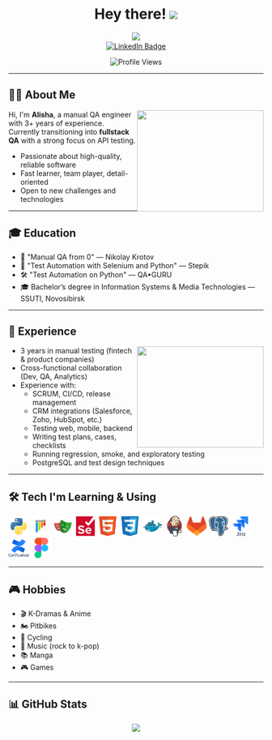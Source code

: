 <h1 align="center">
  Hey there! <img src="https://media.giphy.com/media/hvRJCLFzcasrR4ia7z/giphy.gif" width="30px"/>
</h1>

<div align="center">
  <img src="https://media.giphy.com/media/13Z5kstwARnPna/giphy.gif" width="300"/>
</div>

<div align="center" id="badges">
  <a href="https://www.linkedin.com/in/cyberneko69/">
    <img src="https://img.shields.io/badge/LinkedIn-purple?style=for-the-badge&logo=linkedin&logoColor=white" alt="LinkedIn Badge"/>
  </a>
</div>

<p align="center">
  <img src="https://komarev.com/ghpvc/?username=AlishaMeier&style=flat-square&color=blue" alt="Profile Views" />
</p>

---

## 👩‍💻 About Me

<img src="https://media.giphy.com/media/LHZyixOnHwDDy/giphy.gif" align="right" width="250" height="200"/>

Hi, I'm **Alisha**, a manual QA engineer with 3+ years of experience.  
Currently transitioning into **fullstack QA** with a strong focus on API testing.

- Passionate about high-quality, reliable software
- Fast learner, team player, detail-oriented
- Open to new challenges and technologies

---

## 🎓 Education

- 🧪 "Manual QA from 0" — Nikolay Krotov  
- 🐍 "Test Automation with Selenium and Python" — Stepik  
- 🛠 "Test Automation on Python" — QA•GURU  
- 🎓 Bachelor’s degree in Information Systems & Media Technologies — SSUTI, Novosibirsk

---

## 💼 Experience

<img src="https://media.giphy.com/media/11oFAvGtSN4wW4/giphy.gif" align="right" width="250" height="200"/>

- 3 years in manual testing (fintech & product companies)
- Cross-functional collaboration (Dev, QA, Analytics)
- Experience with:
  - SCRUM, CI/CD, release management
  - CRM integrations (Salesforce, Zoho, HubSpot, etc.)
  - Testing web, mobile, backend
  - Writing test plans, cases, checklists
  - Running regression, smoke, and exploratory testing
  - PostgreSQL and test design techniques

---

## 🛠 Tech I'm Learning & Using

<div>
  <img src="https://github.com/devicons/devicon/blob/master/icons/python/python-original.svg" width="40"/>
  <img src="https://github.com/devicons/devicon/blob/master/icons/pytest/pytest-original.svg" width="40"/>
  <img src="https://github.com/devicons/devicon/blob/master/icons/playwright/playwright-original.svg" width="40"/>
  <img src="https://github.com/devicons/devicon/blob/master/icons/selenium/selenium-original.svg" width="40"/>
  <img src="https://github.com/devicons/devicon/blob/master/icons/html5/html5-original.svg" width="40"/>
  <img src="https://github.com/devicons/devicon/blob/master/icons/css3/css3-original.svg" width="40"/>
  <img src="https://github.com/devicons/devicon/blob/master/icons/docker/docker-original.svg" width="40"/>
  <img src="https://github.com/devicons/devicon/blob/master/icons/jenkins/jenkins-original.svg" width="40"/>
  <img src="https://github.com/devicons/devicon/blob/master/icons/gitlab/gitlab-original.svg" width="40"/>
  <img src="https://github.com/devicons/devicon/blob/master/icons/postgresql/postgresql-original.svg" width="40"/>
  <img src="https://github.com/devicons/devicon/blob/master/icons/jira/jira-original-wordmark.svg" width="40"/>
  <img src="https://github.com/devicons/devicon/blob/master/icons/confluence/confluence-original-wordmark.svg" width="40"/>
  <img src="https://github.com/devicons/devicon/blob/master/icons/figma/figma-original.svg" width="40"/>
  

</div>

---

## 🎮 Hobbies

- 🎬 K-Dramas & Anime
- 🏍 Pitbikes
- 🚴 Cycling
- 🎵 Music (rock to k-pop)
- 📚 Manga
- 🎮 Games

---

## 📊 GitHub Stats

<p align="center">
  <img src="https://github-readme-stats.vercel.app/api?username=AlishaMeier&show_icons=true&theme=radical"/>
</p>

 
</div>
